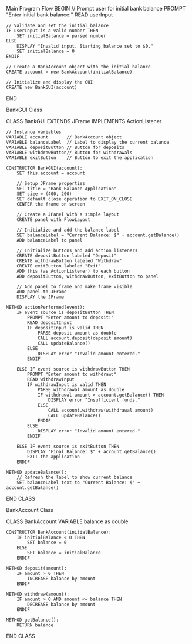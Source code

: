 Main Program Flow
BEGIN
    // Prompt user for initial bank balance
    PROMPT "Enter initial bank balance:"
    READ userInput

    // Validate and set the initial balance
    IF userInput is a valid number THEN
        SET initialBalance = parsed number
    ELSE
        DISPLAY "Invalid input. Starting balance set to $0."
        SET initialBalance = 0
    ENDIF

    // Create a BankAccount object with the initial balance
    CREATE account = new BankAccount(initialBalance)

    // Initialize and display the GUI
    CREATE new BankGUI(account)
END


BankGUI Class

CLASS BankGUI EXTENDS JFrame IMPLEMENTS ActionListener

    // Instance variables
    VARIABLE account       // BankAccount object
    VARIABLE balanceLabel  // Label to display the current balance
    VARIABLE depositButton // Button for deposits
    VARIABLE withdrawButton// Button for withdrawals
    VARIABLE exitButton    // Button to exit the application

    CONSTRUCTOR BankGUI(account):
        SET this.account = account

        // Setup JFrame properties
        SET title = "Bank Balance Application"
        SET size = (400, 200)
        SET default close operation to EXIT_ON_CLOSE
        CENTER the frame on screen

        // Create a JPanel with a simple layout
        CREATE panel with FlowLayout

        // Initialize and add the balance label
        SET balanceLabel = "Current Balance: $" + account.getBalance()
        ADD balanceLabel to panel

        // Initialize buttons and add action listeners
        CREATE depositButton labeled "Deposit"
        CREATE withdrawButton labeled "Withdraw"
        CREATE exitButton labeled "Exit"
        ADD this (as ActionListener) to each button
        ADD depositButton, withdrawButton, exitButton to panel

        // Add panel to frame and make frame visible
        ADD panel to JFrame
        DISPLAY the JFrame

    METHOD actionPerformed(event):
        IF event source is depositButton THEN
            PROMPT "Enter amount to deposit:"
            READ depositInput
            IF depositInput is valid THEN
                PARSE deposit amount as double
                CALL account.deposit(deposit amount)
                CALL updateBalance()
            ELSE
                DISPLAY error "Invalid amount entered."
            ENDIF

        ELSE IF event source is withdrawButton THEN
            PROMPT "Enter amount to withdraw:"
            READ withdrawInput
            IF withdrawInput is valid THEN
                PARSE withdrawal amount as double
                IF withdrawal amount > account.getBalance() THEN
                    DISPLAY error "Insufficient funds."
                ELSE
                    CALL account.withdraw(withdrawal amount)
                    CALL updateBalance()
                ENDIF
            ELSE
                DISPLAY error "Invalid amount entered."
            ENDIF

        ELSE IF event source is exitButton THEN
            DISPLAY "Final Balance: $" + account.getBalance()
            EXIT the application
        ENDIF

    METHOD updateBalance():
        // Refresh the label to show current balance
        SET balanceLabel text to "Current Balance: $" + account.getBalance()
END CLASS


BankAccount Class

CLASS BankAccount
    VARIABLE balance as double

    CONSTRUCTOR BankAccount(initialBalance):
        IF initialBalance < 0 THEN
            SET balance = 0
        ELSE
            SET balance = initialBalance
        ENDIF

    METHOD deposit(amount):
        IF amount > 0 THEN
            INCREASE balance by amount
        ENDIF

    METHOD withdraw(amount):
        IF amount > 0 AND amount <= balance THEN
            DECREASE balance by amount
        ENDIF

    METHOD getBalance():
        RETURN balance
END CLASS
